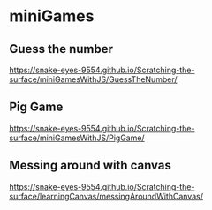 # miniGames

## Guess the number

https://snake-eyes-9554.github.io/Scratching-the-surface/miniGamesWithJS/GuessTheNumber/

## Pig Game

https://snake-eyes-9554.github.io/Scratching-the-surface/miniGamesWithJS/PigGame/


## Messing around with canvas

https://snake-eyes-9554.github.io/Scratching-the-surface/learningCanvas/messingAroundWithCanvas/